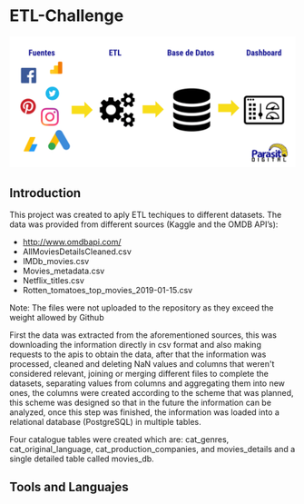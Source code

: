 # ETL-Challenge

[![](img/etl.png)]()    

## Introduction

This project was created to aply ETL techiques to different datasets. The data was provided from different sources (Kaggle and the OMDB API’s):

- http://www.omdbapi.com/
- AllMoviesDetailsCleaned.csv
- IMDb_movies.csv
- Movies_metadata.csv
- Netflix_titles.csv
- Rotten_tomatoes_top_movies_2019-01-15.csv

Note: The files were not uploaded to the repository as they exceed the weight allowed by Github

First the data was extracted from the aforementioned sources, this was downloading the information directly in csv format and also making requests to the apis to obtain the data, after that the information was processed, cleaned and deleting NaN values and columns that weren't considered relevant, joining or merging different files to complete the datasets, separating values from columns and aggregating them into new ones, the columns were created according to the scheme that was planned,  this scheme was designed so that in the future the information can be analyzed, once this step was finished, the information was loaded into a relational database (PostgreSQL) in multiple tables.

Four catalogue tables were created which are: cat_genres, cat_original_language, cat_production_companies, and movies_details and a single detailed table called movies_db.

## Tools and Languajes





